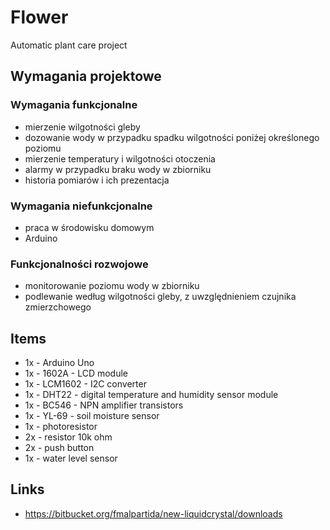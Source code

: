 ﻿# Flower
Automatic plant care project

## Wymagania projektowe

### Wymagania funkcjonalne
* mierzenie wilgotności gleby
* dozowanie wody w przypadku spadku wilgotności poniżej określonego poziomu
* mierzenie temperatury i wilgotności otoczenia
* alarmy w przypadku braku wody w zbiorniku
* historia pomiarów i ich prezentacja

### Wymagania niefunkcjonalne
* praca w środowisku domowym
* Arduino

### Funkcjonalności rozwojowe
* monitorowanie poziomu wody w zbiorniku
* podlewanie według wilgotności gleby, z uwzględnieniem czujnika zmierzchowego

## Items
* 1x - Arduino Uno
* 1x - 1602A - LCD module
* 1x - LCM1602 - I2C converter
* 1x - DHT22 - digital temperature and humidity sensor module
* 1x - BC546 - NPN amplifier transistors
* 1x - YL-69 - soil moisture sensor
* 1x - photoresistor
* 2x - resistor 10k ohm
* 2x - push button
* 1x - water level sensor

## Links
* https://bitbucket.org/fmalpartida/new-liquidcrystal/downloads